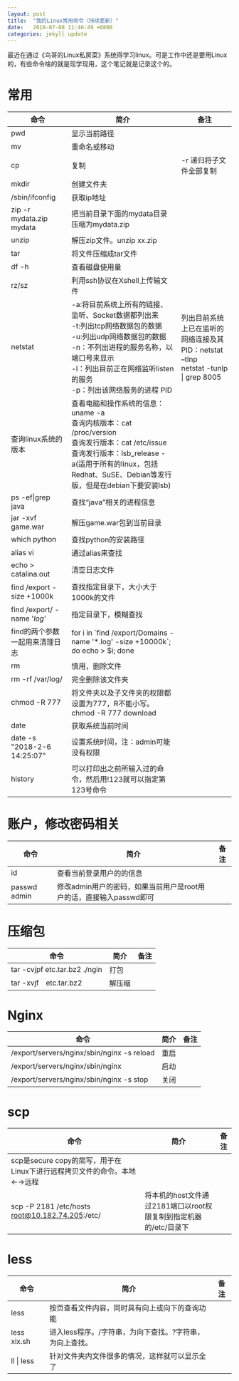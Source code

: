 ```yaml
---
layout: post
title:  "我的Linux常用命令（持续更新）"
date:   2018-07-08 11:46:49 +0800
categories: jekyll update
---
```

最近在通过《鸟哥的Linux私房菜》系统得学习linux。可是工作中还是要用Linux的，有些命令啥的就是现学现用，这个笔记就是记录这个的。

# 常用

| 命令 | 简介 | 备注 |
| - | - | - |
|pwd |显示当前路径 | |
|mv |重命名或移动 | |
|cp |复制 |-r 递归将子文件全部复制 |
|mkdir |创建文件夹 | |
|/sbin/ifconfig |获取ip地址 | |
|zip -r mydata.zip mydata |把当前目录下面的mydata目录压缩为mydata.zip| |
|unzip |解压zip文件。unzip xx.zip | |
|tar |将文件压缩成tar文件| |
|df -h |查看磁盘使用量 | |
|rz/sz |利用ssh协议在Xshell上传输文件 | |
|netstat |-a:将目前系统上所有的链接、监听、Socket数据都列出来<br>-t:列出tcp网络数据包的数据<br>-u:列出udp网络数据包的数据<br>-n：不列出进程的服务名称，以端口号来显示<br>-l：列出目前正在网络监听listen的服务<br>-p：列出该网络服务的进程 PID |列出目前系统上已在监听的网络连接及其PID：netstat –tlnp<br>netstat -tunlp &#124; grep 8005 | |
|查询linux系统的版本 |查看电脑和操作系统的信息：uname -a<br>查询内核版本：cat /proc/version<br>查询发行版本：cat /etc/issue<br>查询发行版本：lsb_release -a(适用于所有的linux，包括Redhat、SuSE、Debian等发行版，但是在debian下要安装lsb) | |
|ps -ef&#124;grep java |查找“java”相关的进程信息 | |x
|jar -xvf game.war |解压game.war包到当前目录 | |
|which python |查找python的安装路径 | |
|alias vi |通过alias来查找 | |
|echo > catalina.out  |清空日志文件 | |
|find /export -size +1000k |查找指定目录下，大小大于1000k的文件 | |
|find /export/ -name '*log*' |指定目录下，模糊查找 | |
|find的两个参数一起用来清理日志| for i in \`find /export/Domains -name '*.log' -size +10000k\`; do echo > $i; done | |
|rm |慎用，删除文件 | |
|rm -rf /var/log/ |完全删除该文件夹 | |
|chmod -R 777 |将文件夹以及子文件夹的权限都设置为777，R不能小写。 chmod -R 777 download | |
|date |获取系统当前时间 | |
|date -s "2018-2-6 14:25:07" |设置系统时间，注：admin可能没有权限 | |
|history |可以打印出之前所输入过的命令，然后用!123就可以指定第123号命令 | |

# 账户，修改密码相关

| 命令 | 简介 | 备注 
| - | - | - 
|id |查看当前登录用户的的信息 |
|passwd admin |修改admin用户的密码，如果当前用户是root用户的话，直接输入passwd即可 |

# 压缩包 

| 命令 | 简介 | 备注 
| - | - | - 
|tar -cvjpf etc.tar.bz2 ./ngin |打包 |
|tar -xvjf　etc.tar.bz2 |解压缩 |

# Nginx

| 命令 | 简介 | 备注 
| - | - | - 
|/export/servers/nginx/sbin/nginx -s reload |重启 |
|/export/servers/nginx/sbin/nginx |启动 |
|/export/servers/nginx/sbin/nginx -s stop |关闭 |

# scp

| 命令 | 简介 | 备注 
| - | - | - 
|scp是secure copy的简写，用于在Linux下进行远程拷贝文件的命令。本地←→远程 | |
|scp -P 2181 /etc/hosts root@10.182.74.205:/etc/ |将本机的host文件通过2181端口以root权限复制到指定机器的/etc/目录下 |

# less

| 命令 | 简介 | 备注 
| - | - | - 
|less |按页查看文件内容，同时具有向上或向下的查询功能 |
|less xix.sh |进入less程序。/字符串，为向下查找。?字符串，为向上查找。 |
|ll &#124; less |针对文件夹内文件很多的情况，这样就可以显示全了 |